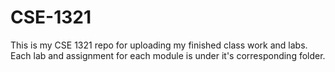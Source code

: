# CSE-1321
This is my CSE 1321 repo for uploading my finished class work and labs.
Each lab and assignment for each module is under it's corresponding folder.
